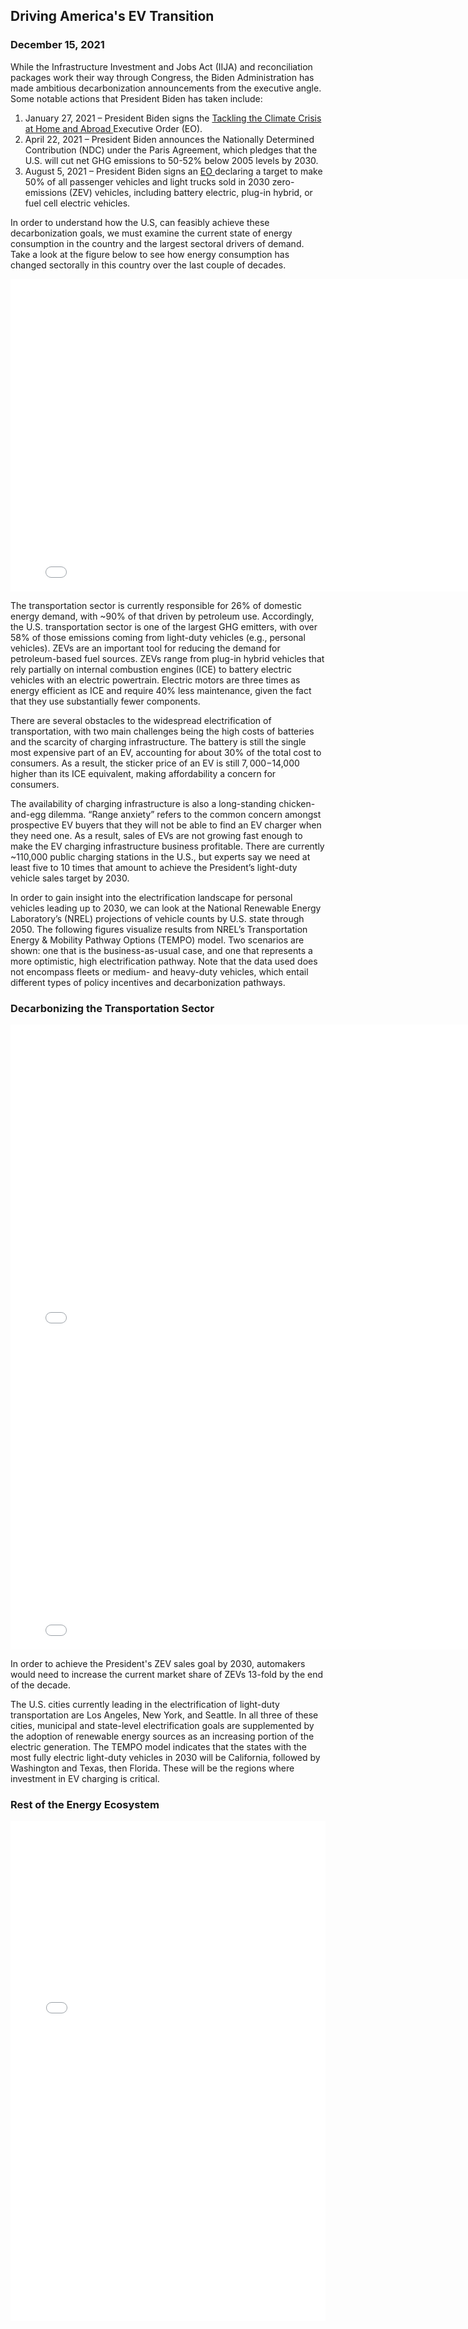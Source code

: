 ## Driving America's EV Transition
### December 15, 2021

While the Infrastructure Investment and Jobs Act (IIJA) and reconciliation packages work their way through Congress, the Biden Administration has made ambitious decarbonization announcements from the executive angle. Some notable actions that President Biden has taken include: 

1. January 27, 2021 – President Biden signs the <a href="https://www.whitehouse.gov/briefing-room/presidential-actions/2021/01/27/executive-order-on-tackling-the-climate-crisis-at-home-and-abroad/"> Tackling the Climate Crisis at Home and Abroad </a> Executive Order (EO). 
2. April 22, 2021 – President Biden announces the Nationally Determined Contribution (NDC) under the Paris Agreement, which pledges that the U.S. will cut net GHG emissions to 50-52% below 2005 levels by 2030.
3. August 5, 2021 – President Biden signs an <a href="https://www.whitehouse.gov/briefing-room/statements-releases/2021/08/05/fact-sheet-president-biden-announces-steps-to-drive-american-leadership-forward-on-clean-cars-and-trucks/"> EO </a> declaring a target to make 50% of all passenger vehicles and light trucks sold in 2030 zero-emissions (ZEV) vehicles, including battery electric, plug-in hybrid, or fuel cell electric vehicles. 

In order to understand how the U.S, can feasibly achieve these decarbonization goals, we must examine the current state of energy consumption in the country and the largest sectoral drivers of demand. Take a look at the figure below to see how energy consumption has changed sectorally in this country over the last couple of decades.

<iframe width="800" height="500" frameborder="0" scrolling="no" src="//plotly.com/~PinkishSwan/6.embed"></iframe>

The transportation sector is currently responsible for 26% of domestic energy demand, with ~90% of that driven by petroleum use. Accordingly, the U.S. transportation sector is one of the largest GHG emitters, with over 58% of those emissions coming from light-duty vehicles (e.g., personal vehicles). ZEVs are an important tool for reducing the demand for petroleum-based fuel sources. ZEVs range from plug-in hybrid vehicles that rely partially on internal combustion engines (ICE) to battery electric vehicles with an electric powertrain. Electric motors are three times as energy efficient as ICE and require 40% less maintenance, given the fact that they use substantially fewer components. 

There are several obstacles to the widespread electrification of transportation, with two main challenges being the high costs of batteries and the scarcity of charging infrastructure. The battery is still the single most expensive part of an EV, accounting for about 30% of the total cost to consumers.  As a result, the sticker price of an EV is still $7,000-$14,000 higher than its ICE equivalent, making affordability a concern for consumers.   

The availability of charging infrastructure is also a long-standing chicken-and-egg dilemma. “Range anxiety” refers to the common concern amongst prospective EV buyers that they will not be able to find an EV charger when they need one.  As a result, sales of EVs are not growing fast enough to make the EV charging infrastructure business profitable. There are currently ~110,000 public charging stations in the U.S., but experts say we need at least five to 10 times that amount to achieve the President’s light-duty vehicle sales target by 2030. 

In order to gain insight into the electrification landscape for personal vehicles leading up to 2030, we can look at the National Renewable Energy Laboratory’s (NREL) projections of vehicle counts by U.S. state through 2050. The following figures visualize results from NREL’s Transportation Energy & Mobility Pathway Options (TEMPO) model. Two scenarios are shown: one that is the business-as-usual case, and one that represents a more optimistic, high electrification pathway. Note that the data used does not encompass fleets or medium- and heavy-duty vehicles, which entail different types of policy incentives and decarbonization pathways. 

### Decarbonizing the Transportation Sector 

<iframe width="800" height="500" frameborder="0" scrolling="no" src="//plotly.com/~PinkishSwan/2.embed"></iframe>

<iframe width="800" height="500" frameborder="0" scrolling="no" src="//plotly.com/~PinkishSwan/4.embed"></iframe>

 In order to achieve the President's ZEV sales goal by 2030, automakers would need to increase the current market share of ZEVs 13-fold by the end of the decade.  
 
 The U.S. cities currently leading in the electrification of light-duty transportation are Los Angeles, New York, and Seattle.  In all three of these cities, municipal and state-level electrification goals are supplemented by the adoption of renewable energy sources as an increasing portion of the electric generation. The TEMPO model indicates that the states with the most fully electric light-duty vehicles in 2030 will be California, followed by Washington and Texas, then Florida. These will be the regions where investment in EV charging is critical. 

### Rest of the Energy Ecosystem

<iframe src="sankey.html"
    sandbox="allow-same-origin allow-scripts"
    width="100%"
    height="800"
    scrolling="no"
    seamless="seamless"
    frameborder="0">
</iframe>


